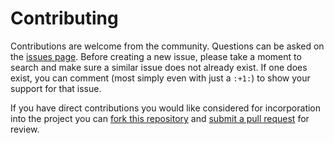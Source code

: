 Contributing
============

Contributions are welcome from the community. Questions can be asked on the
[issues page][1]. Before creating a new issue, please take a moment to search
and make sure a similar issue does not already exist. If one does exist, you
can comment (most simply even with just a `:+1:`) to show your support for that
issue.

If you have direct contributions you would like considered for incorporation
into the project you can [fork this repository][2] and
[submit a pull request][3] for review.



[1]: https://github.com/usgs/esturdivant-usgs/BI-geomorph-extraction/issues
[2]: https://help.github.com/articles/fork-a-repo/
[3]: https://help.github.com/articles/about-pull-requests/
